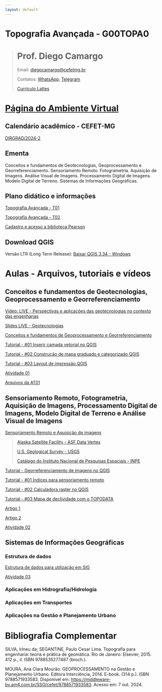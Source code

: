 ```yaml
---
layout: default
---
```


# Topografia Avançada - G00TOPA0

># Prof. Diego Camargo
>
>Email: diegocamargo@cefetmg.br
>
>Contatos: [WhatsApp](https://wa.me/553135653353); [Telegram](https://t.me/eng_dcamargo)
>
>[Currículo Lattes](http://lattes.cnpq.br/0138793013112199)

# [Página do Ambiente Virtual](./another-page.html)

## Calendário acadêmico - CEFET-MG
[DIRGRAD/2024-2]([https://www.dirgrad.cefetmg.br/wp-content/uploads/sites/81/2024/09/CalendarioGraduacao_2024_02_BHTE.pdf](https://www.dirgrad.cefetmg.br/wp-content/uploads/sites/81/2025/03/Calendario_Graduacao_2025_1_Belo-Horizonte.pdf))

## Ementa
Conceitos e fundamentos de Geotecnologias, Geoprocessamento e Georreferenciamento. Sensoriamento Remoto. Fotogrametria. Aquisição de Imagens. Análise Visual de Imagens. Processamento Digital de Imagens. Modelo Digital de Terreno. Sistemas de Informações Geográficas.

## Plano didático e informações
[Topografia Avançada - T01](https://raw.githubusercontent.com/d-camargo/topografia_avancada/refs/heads/master/docs/Plano-Didatico-Topografia_Avancada-T01_2025-1.pdf)

[Topografia Avançada - T02](https://raw.githubusercontent.com/d-camargo/topografia_avancada/refs/heads/master/docs/Plano-Didatico-Topografia_Avancada-T02.pdf)

[Cadastro e acesso a biblioteca Pearson](https://www.bu.cefetmg.br/acesso-e-cadastro-a-biblioteca-pearson/)

## Download QGIS
Versão LTR (Long Term Release):
[Baixar QGIS 3.34 - Windows](https://qgis.org/downloads/QGIS-OSGeo4W-3.34.9-1.msi)

# Aulas - Arquivos, tutoriais e vídeos

## Conceitos e fundamentos de Geotecnologias, Geoprocessamento e Georreferenciamento
[Vídeo: LIVE - Perspectivas e aplicações das geotecnologias no contexto das engenharias](https://www.youtube.com/live/_TO5ur5-YEo?si=j7PJCIYL_TnWPkDI)

[Slides LIVE - Geotecnologias](https://raw.githubusercontent.com/d-camargo/topografia_avancada/refs/heads/master/docs/DIEGO_CAMARGO-CREA-ES_VF.pdf)

[Conceitos e fundamentos de Geoprocessamento e Georreferenciamento](https://raw.githubusercontent.com/d-camargo/topografia_avancada/refs/heads/master/docs/AULA_01-INTRODUCAO.pdf)

[Tutorial - #01 Inserir camada vetorial no QGIS](https://medium.com/@eng.diegocamargo/01-inserir-camada-vetorial-no-qgis-0400d72ad394)

[Tutorial - #02 Construção de mapa graduado e categorizado QGIS](https://medium.com/@eng.diegocamargo/02-constru%C3%A7%C3%A3o-de-mapa-graduado-e-categorizado-qgis-13d75047f816)

[Tutorial - #03 Layout de impressão QGIS](https://medium.com/@eng.diegocamargo/03-layout-de-impressão-qgis-ba1125035084)

[Atividade 01](https://medium.com/@eng.diegocamargo/atividade-01-topografia-avançada-b3237a0a2bc2)

[Arquivos da AT01](https://1drv.ms/f/s!ArShj50vZW0Qhr0gck21OUxtovihqw?e=NJm8tM)

## Sensoriamento Remoto, Fotogrametria, Aquisição de Imagens, Processamento Digital de Imagens, Modelo Digital de Terreno e Análise Visual de Imagens

[Sensoriamento Remoto e Aquisição de imagens](https://raw.githubusercontent.com/d-camargo/topografia_avancada/refs/heads/master/docs/AULA_02-SENSORIAMENTO_REMOTO.pdf)

>[Alaska Satellite Facility - ASF Data Vertex](https://search.asf.alaska.edu/#/)
>
>[U.S. Geological Survey - USGS](https://earthexplorer.usgs.gov/)
>
>[Catálago do Instituto Nacional de Pesquisas Espaciais - INPE](http://www.dgi.inpe.br/catalogo/explore)

[Tutorial - Georreferenciamento de imagens no QGIS](https://medium.com/@eng.diegocamargo/georreferenciamento-de-imagens-no-qgis-72bf79f6cb6e)

[Tutorial - #01 Índices para sensoriamento remoto](https://medium.com/@eng.diegocamargo/ndvi-ndbi-e-mndwi-tr%C3%AAs-%C3%ADndices-essenciais-no-sensoriamento-remoto-e38414da6d4d)

[Tutorial - #02 Calculadora raster no QGIS](https://medium.com/@eng.diegocamargo/calculadora-raster-no-qgis-5a2c4a0f129c)

[Tutorial - #03 Mapa de declividade com o TOPODATA](https://medium.com/@eng.diegocamargo/mapa-de-declividade-com-o-topodata-f42eaafc01dd)

[Artigo 1](https://docs.google.com/viewerng/viewer?url=http://wiki.dpi.inpe.br/lib/exe/fetch.php?media%3Dcst-310-popea:monografia_monicasousa-trabfinal.pdf)

[Artigo 2](https://www.researchgate.net/publication/273886729_Built-up_area_extraction_using_Landsat_8_OLI_imagery)

[Atividade 02](https://medium.com/@eng.diegocamargo/atividade-02-topografia-avançada-b9cf6f990ba5)

## Sistemas de Informações Geográficas

### Estrutura de dados
[Estrutura de dados para utilização em SIG](https://raw.githubusercontent.com/d-camargo/topografia_avancada/refs/heads/master/docs/AULA_03-ESTRUTURA_DADOS.pdf)

[Atividade 03](https://medium.com/@eng.diegocamargo/atividade-03-topografia-avan%C3%A7ada-ab4bb1ab2c77)


### Aplicações em Hidrografia/Hidrologia

### Aplicações em Transportes

### Aplicações na Gestão e Planejamento Urbano


# Bibliografia Complementar
SILVA, Irineu da; SEGANTINE, Paulo Cesar Lima. Topografia para engenharia: teoria e prática de geomática. Rio de Janeiro: Elsevier, 2015. 412 p., il. ISBN 9788535277487 (broch.).

MOURA, Ana Clara Mourão. GEOPROCESSAMENTO na Gestão e Planejamento Urbano. Editora Interciência, 2014. E-book. (314 p.). ISBN 9788571933583. Disponível em: https://middleware-bv.am4.com.br/SSO/cefet/9788571933583. Acesso em: 7 out. 2024. 
